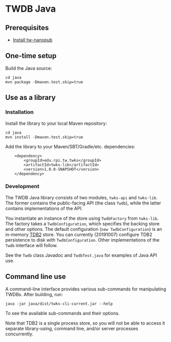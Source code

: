 # TWDB Java

## Prerequisites

* [Install tw-nanopub](https://github.com/tetherless-world/tw-nanopub)

## One-time setup

Build the Java source:

    cd java
    mvn package -Dmaven.test.skip=true

## Use as a library

### Installation

Install the library to your local Maven repository:

    cd java
    mvn install -Dmaven.test.skip=true
    
Add the library to your Maven/SBT/Gradle/etc. dependencies:
        
        <dependency>
            <groupId>edu.rpi.tw.twks</groupId>
            <artifactId>twks-lib</artifactId>
            <version>1.0.0-SNAPSHOT</version>
        </dependency>

### Development

The TWDB Java library consists of two modules, `twks-api` and `twks-lib`. The former contains the public-facing API (the class `Twdb`), while the latter contains implementations of the API.

You instantiate an instance of the store using `TwdbFactory` from `twks-lib`. The factory takes a `TwdbConfiguration`, which specifies the backing store and other options. The default configuration (`new TwdbConfiguration`) is an in-memory [TDB2](https://jena.apache.org/documentation/tdb2/) store. You can currently (20191007) configure TDB2 persistence to disk with `TwdbConfiguration`. Other implementations of the `Twdb` interface will follow.

See the `Twdb` class Javadoc and `TwdbTest.java` for examples of Java API use.

## Command line use

A command-line interface provides various sub-commands for manipulating TWDBs. After building, run:

    java -jar java/dist/twks-cli-current.jar --help

To see the available sub-commands and their options.
   
Note that TDB2 is a single process store, so you will not be able to access it separate library-using, command line, and/or server processes concurrently. 

